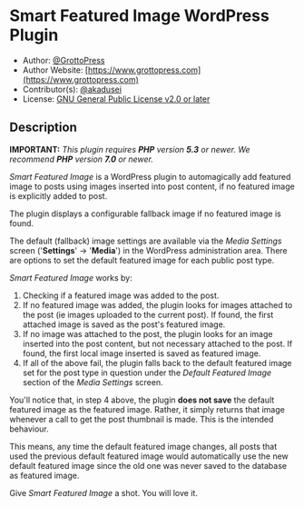# Smart Featured Image WordPress Plugin

* Author: [@GrottoPress](https://gitlab.com/grottopress)
* Author Website: [https://www.grottopress.com](https://www.grottopress.com)
* Contributor(s): [@akadusei](https://gitlab.com/akadusei)
* License: [GNU General Public License v2.0 or later](http://www.gnu.org/licenses/gpl-2.0.html)

## Description

**IMPORTANT:** *This plugin requires **PHP** version **5.3** or newer. We recommend **PHP** version **7.0** or newer.*

*Smart Featured Image* is a WordPress plugin to automagically add featured image to posts using images inserted into post content, if no featured image is explicitly added to post.

The plugin displays a configurable fallback image if no featured image is found.

The default (fallback) image settings are available via the *Media Settings* screen ('**Settings**' -> '**Media**') in the WordPress administration area. There are options to set the default featured image for each public post type.

*Smart Featured Image* works by:

1. Checking if a featured image was added to the post.
1. If no featured image was added, the plugin looks for images attached to the post (ie images uploaded to the current post). If found, the first attached image is saved as the post's featured image.
1. If no image was attached to the post, the plugin looks for an image inserted into the post content, but not necessary attached to the post. If found, the first local image inserted is saved as featured image.
1. If all of the above fail, the plugin falls back to the default featured image set for the post type in question under the *Default Featured Image* section of the *Media Settings* screen.

You'll notice that, in step 4 above, the plugin **does not save** the default featured image as the featured image. Rather, it simply returns that image whenever a call to get the post thumbnail is made. This is the intended behaviour.

This means, any time the default featured image changes, all posts that used the previous default featured image would automatically use the new default featured image since the old one was never saved to the database as featured image.

Give *Smart Featured Image* a shot. You will love it.